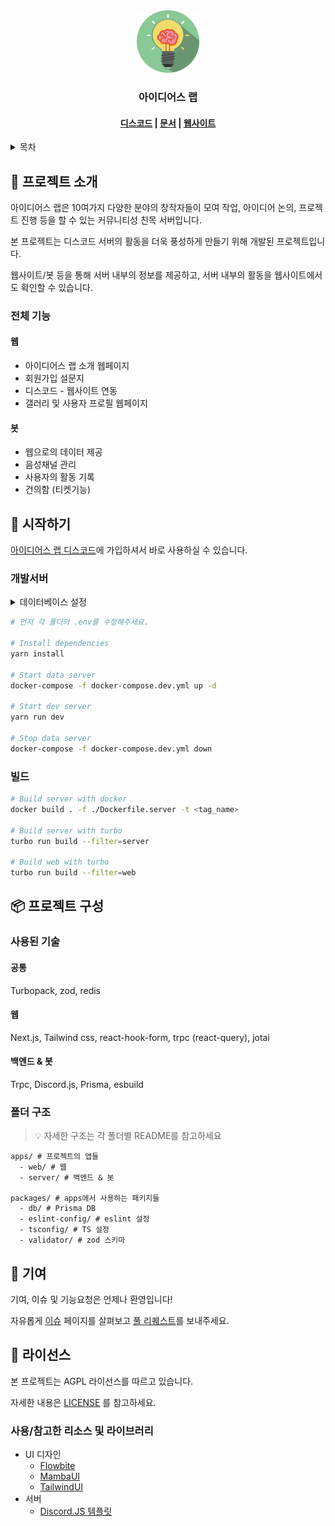 <div align="center">
  <a href="https://github.com/gangjun06/ideaslab">
    <img width="100" src="assets/icon.png" alt="">
  </a>
  <h3>아이디어스 랩</h3>
</div>

<h4 align="center">
  <a href="https://discord.gg/XepQjgpbum">디스코드</a> |
  <a href="https://www.craft.do/s/k1Hc9FX9indB84">문서</a> |
  <a href="https://ideaslab.kr">웹사이트</a>
</h4>

<details>
  <summary>목차</summary>
  <ol>
    <li>
      <a href="#-프로젝트-소개">📖 프로젝트 소개</a>
      <ul>
        <li><a href="#전체-기능">전체 기능</a></li>
      </ul>
    </li>
    <li>
      <a href="#-시작하기">🚀 시작하기</a>
      <ul>
        <li><a href="#개발서버">개발서버</a></li>
        <li><a href="#빌드">빌드</a></li>
      </ul>
    </li>
    <li>
      <a href="#-프로젝트-구성">📦 프로젝트 구성</a>
      <ul>
        <li><a href="#사용된-기술">사용된 기술</a></li>
        <li><a href="#폴더-구조">폴더 구조</a></li>
      </ul>
    </li>
    <li>
      <a href="#-기여">🌱 기여</a>
    </li>
    <li>
      <a href="#-라이선스">📝 라이선스</a>
    </li>
  </ol>
</details>

## 📖 프로젝트 소개

아이디어스 랩은 10여가지 다양한 분야의 창작자들이 모여 작업, 아이디어 논의, 프로젝트 진행 등을 할 수 있는 커뮤니티성 친목 서버입니다.

본 프로젝트는 디스코드 서버의 활동을 더욱 풍성하게 만들기 위해 개발된 프로젝트입니다.

웹사이트/봇 등을 통해 서버 내부의 정보를 제공하고, 서버 내부의 활동을 웹사이트에서도 확인할 수 있습니다.

### 전체 기능

#### 웹

- 아이디어스 랩 소개 웹페이지
- 회원가입 설문지
- 디스코드 - 웹사이트 연동
- 갤러리 및 사용자 프로필 웹페이지

#### 봇

- 웹으로의 데이터 제공
- 음성채널 관리
- 사용자의 활동 기록
- 건의함 (티켓기능)

## 🚀 시작하기

[아이디어스 랩 디스코드](https://discord.gg/XepQjgpbum)에 가입하셔서 바로 사용하실 수 있습니다.

### 개발서버

<details>
  <summary>데이터베이스 설정</summary>
  Postgresql과 함께 시간대별 기록을 효율적으로 하기 위해 Timescale DB를 사용합니다. <br/> 
  서버를 세팅하기 전, 먼저 서버에 먼저 설치해주세요.
  <a href="https://docs.timescale.com/">https://docs.timescale.com</a>
</details>

```bash
# 먼저 각 폴더의 .env를 수정해주세요.

# Install dependencies
yarn install

# Start data server
docker-compose -f docker-compose.dev.yml up -d

# Start dev server
yarn run dev

# Stop data server
docker-compose -f docker-compose.dev.yml down

```

### 빌드

```bash
# Build server with docker
docker build . -f ./Dockerfile.server -t <tag_name>

# Build server with turbo
turbo run build --filter=server

# Build web with turbo
turbo run build --filter=web
```

## 📦 프로젝트 구성

### 사용된 기술

#### 공통

Turbopack, zod, redis

#### 웹

Next.js, Tailwind css, react-hook-form, trpc (react-query), jotai

#### 백엔드 & 봇

Trpc, Discord.js, Prisma, esbuild

### 폴더 구조

> 💡 자세한 구조는 각 폴더별 README를 참고하세요

```
apps/ # 프로젝트의 앱들
  - web/ # 웹
  - server/ # 백엔드 & 봇

packages/ # apps에서 사용하는 패키지들
  - db/ # Prisma DB
  - eslint-config/ # eslint 설정
  - tsconfig/ # TS 설정
  - validator/ # zod 스키마
```

## 🌱 기여

기여, 이슈 및 기능요청은 언제나 환영입니다!

자유롭게 [이슈](https://github.com/gangjun06/ideaslab/issues) 페이지를 살펴보고 [풀 리퀘스트](https://github.com/gangjun06/ideaslab/pulls)를 보내주세요.

## 📝 라이선스

본 프로젝트는 AGPL 라이선스를 따르고 있습니다.

자세한 내용은 [LICENSE](./LICENSE) 를 참고하세요.

### 사용/참고한 리소스 및 라이브러리

- UI 디자인
  - [Flowbite](https://flowbite.com">)
  - [MambaUI](https://mambaui.com")
  - [TailwindUI](https://tailwindui.com)
- 서버
  - [Discord.JS 템플릿](https://github.com/filename24/djs-template)
